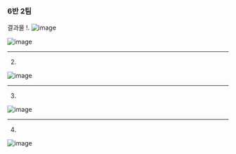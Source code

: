 ### 6반 2팀

결과물
!. 
![image](/uploads/0be726071ff660daff77a9ff9113a2a8/image.png)

![image](/uploads/a652cda04285af2920e77bebe9d83af5/image.png)

---


2.
![image](/uploads/01715549d46a7caf1ecaee66d97bcbd0/image.png)

---

3.
![image](/uploads/46ca037ea7caa1ea09a7a1319d756c73/image.png)

---

4.
![image](/uploads/9128226ccb2f53ee69ddb2bb98508693/image.png)
